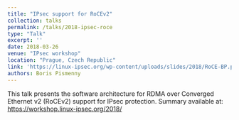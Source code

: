 ```yaml
---
title: "IPsec support for RoCEv2"
collection: talks
permalink: /talks/2018-ipsec-roce
type: "Talk"
excerpt: ''
date: 2018-03-26
venue: "IPsec workshop"
location: "Prague, Czech Republic"
link: 'https://linux-ipsec.org/wp-content/uploads/slides/2018/RoCE-BP.pdf'
authors: Boris Pismenny
---
```


This talk presents the software architecture for RDMA over Converged Ethernet
v2 (RoCEv2) support for IPsec protection. Summary available at:
https://workshop.linux-ipsec.org/2018/
